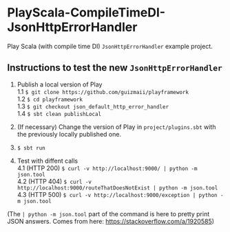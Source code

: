 # PlayScala-CompileTimeDI-JsonHttpErrorHandler

Play Scala (with compile time DI) `JsonHttpErrorHandler` example project.

## Instructions to test the new `JsonHttpErrorHandler`

1. Publish a local version of Play   
    1.1 `$ git clone https://github.com/guizmaii/playframework`   
    1.2 `$ cd playframework`   
    1.3 `$ git checkout json_default_http_error_handler`   
    1.4 `$ sbt clean publishLocal`   

2. (If necessary) Change the version of Play in `project/plugins.sbt` with the previously locally published one.

3. `$ sbt run`   

4. Test with diffent calls   
    4.1 (HTTP 200) `$ curl -v http://localhost:9000/ | python -m json.tool`   
    4.2 (HTTP 404) `$ curl -v http://localhost:9000/routeThatDoesNotExist | python -m json.tool`  
    4.3 (HTTP 500) `$ curl -v http://localhost:9000/exception | python -m json.tool`   
    
(The `| python -m json.tool` part of the command is here to pretty print JSON answers. Comes from here: https://stackoverflow.com/a/1920585)